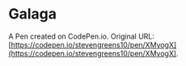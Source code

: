 # Galaga

A Pen created on CodePen.io. Original URL: [https://codepen.io/stevengreens10/pen/XMyogX](https://codepen.io/stevengreens10/pen/XMyogX).

